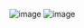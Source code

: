 ![image](https://user-images.githubusercontent.com/89724235/201485564-0e61b611-97ba-48e7-87d2-cc4e0f219ed9.png)
![image](https://user-images.githubusercontent.com/89724235/201485877-7b142c1e-0e0c-4b76-95e6-32303e3ea618.png)
